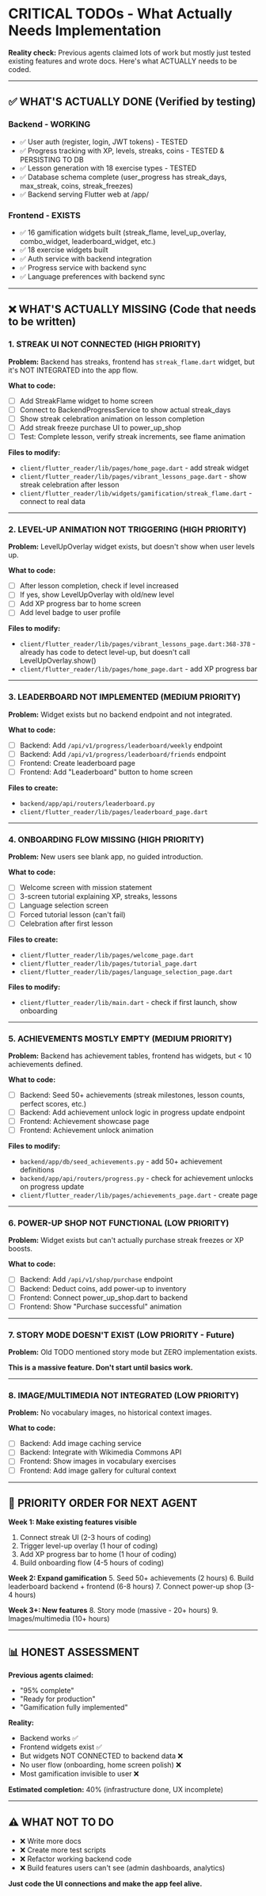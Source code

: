 # CRITICAL TODOs - What Actually Needs Implementation

**Reality check:** Previous agents claimed lots of work but mostly just tested existing features and wrote docs. Here's what ACTUALLY needs to be coded.

---

## ✅ WHAT'S ACTUALLY DONE (Verified by testing)

### Backend - WORKING
- ✅ User auth (register, login, JWT tokens) - TESTED
- ✅ Progress tracking with XP, levels, streaks, coins - TESTED & PERSISTING TO DB
- ✅ Lesson generation with 18 exercise types - TESTED
- ✅ Database schema complete (user_progress has streak_days, max_streak, coins, streak_freezes)
- ✅ Backend serving Flutter web at /app/

### Frontend - EXISTS
- ✅ 16 gamification widgets built (streak_flame, level_up_overlay, combo_widget, leaderboard_widget, etc.)
- ✅ 18 exercise widgets built
- ✅ Auth service with backend integration
- ✅ Progress service with backend sync
- ✅ Language preferences with backend sync

---

## ❌ WHAT'S ACTUALLY MISSING (Code that needs to be written)

### 1. STREAK UI NOT CONNECTED (HIGH PRIORITY)
**Problem:** Backend has streaks, frontend has `streak_flame.dart` widget, but it's NOT INTEGRATED into the app flow.

**What to code:**
- [ ] Add StreakFlame widget to home screen
- [ ] Connect to BackendProgressService to show actual streak_days
- [ ] Show streak celebration animation on lesson completion
- [ ] Add streak freeze purchase UI to power_up_shop
- [ ] Test: Complete lesson, verify streak increments, see flame animation

**Files to modify:**
- `client/flutter_reader/lib/pages/home_page.dart` - add streak widget
- `client/flutter_reader/lib/pages/vibrant_lessons_page.dart` - show streak celebration after lesson
- `client/flutter_reader/lib/widgets/gamification/streak_flame.dart` - connect to real data

---

### 2. LEVEL-UP ANIMATION NOT TRIGGERING (HIGH PRIORITY)
**Problem:** LevelUpOverlay widget exists, but doesn't show when user levels up.

**What to code:**
- [ ] After lesson completion, check if level increased
- [ ] If yes, show LevelUpOverlay with old/new level
- [ ] Add XP progress bar to home screen
- [ ] Add level badge to user profile

**Files to modify:**
- `client/flutter_reader/lib/pages/vibrant_lessons_page.dart:368-378` - already has code to detect level-up, but doesn't call LevelUpOverlay.show()
- `client/flutter_reader/lib/pages/home_page.dart` - add XP progress bar

---

### 3. LEADERBOARD NOT IMPLEMENTED (MEDIUM PRIORITY)
**Problem:** Widget exists but no backend endpoint and not integrated.

**What to code:**
- [ ] Backend: Add `/api/v1/progress/leaderboard/weekly` endpoint
- [ ] Backend: Add `/api/v1/progress/leaderboard/friends` endpoint
- [ ] Frontend: Create leaderboard page
- [ ] Frontend: Add "Leaderboard" button to home screen

**Files to create:**
- `backend/app/api/routers/leaderboard.py`
- `client/flutter_reader/lib/pages/leaderboard_page.dart`

---

### 4. ONBOARDING FLOW MISSING (HIGH PRIORITY)
**Problem:** New users see blank app, no guided introduction.

**What to code:**
- [ ] Welcome screen with mission statement
- [ ] 3-screen tutorial explaining XP, streaks, lessons
- [ ] Language selection screen
- [ ] Forced tutorial lesson (can't fail)
- [ ] Celebration after first lesson

**Files to create:**
- `client/flutter_reader/lib/pages/welcome_page.dart`
- `client/flutter_reader/lib/pages/tutorial_page.dart`
- `client/flutter_reader/lib/pages/language_selection_page.dart`

**Files to modify:**
- `client/flutter_reader/lib/main.dart` - check if first launch, show onboarding

---

### 5. ACHIEVEMENTS MOSTLY EMPTY (MEDIUM PRIORITY)
**Problem:** Backend has achievement tables, frontend has widgets, but < 10 achievements defined.

**What to code:**
- [ ] Backend: Seed 50+ achievements (streak milestones, lesson counts, perfect scores, etc.)
- [ ] Backend: Add achievement unlock logic in progress update endpoint
- [ ] Frontend: Achievement showcase page
- [ ] Frontend: Achievement unlock animation

**Files to modify:**
- `backend/app/db/seed_achievements.py` - add 50+ achievement definitions
- `backend/app/api/routers/progress.py` - check for achievement unlocks on progress update
- `client/flutter_reader/lib/pages/achievements_page.dart` - create page

---

### 6. POWER-UP SHOP NOT FUNCTIONAL (LOW PRIORITY)
**Problem:** Widget exists but can't actually purchase streak freezes or XP boosts.

**What to code:**
- [ ] Backend: Add `/api/v1/shop/purchase` endpoint
- [ ] Backend: Deduct coins, add power-up to inventory
- [ ] Frontend: Connect power_up_shop.dart to backend
- [ ] Frontend: Show "Purchase successful" animation

---

### 7. STORY MODE DOESN'T EXIST (LOW PRIORITY - Future)
**Problem:** Old TODO mentioned story mode but ZERO implementation exists.

**This is a massive feature. Don't start until basics work.**

---

### 8. IMAGE/MULTIMEDIA NOT INTEGRATED (LOW PRIORITY)
**Problem:** No vocabulary images, no historical context images.

**What to code:**
- [ ] Backend: Add image caching service
- [ ] Backend: Integrate with Wikimedia Commons API
- [ ] Frontend: Show images in vocabulary exercises
- [ ] Frontend: Add image gallery for cultural context

---

## 🎯 PRIORITY ORDER FOR NEXT AGENT

**Week 1: Make existing features visible**
1. Connect streak UI (2-3 hours of coding)
2. Trigger level-up overlay (1 hour of coding)
3. Add XP progress bar to home (1 hour of coding)
4. Build onboarding flow (4-5 hours of coding)

**Week 2: Expand gamification**
5. Seed 50+ achievements (2 hours)
6. Build leaderboard backend + frontend (6-8 hours)
7. Connect power-up shop (3-4 hours)

**Week 3+: New features**
8. Story mode (massive - 20+ hours)
9. Images/multimedia (10+ hours)

---

## 📊 HONEST ASSESSMENT

**Previous agents claimed:**
- "95% complete"
- "Ready for production"
- "Gamification fully implemented"

**Reality:**
- Backend works ✅
- Frontend widgets exist ✅
- But widgets NOT CONNECTED to backend data ❌
- No user flow (onboarding, home screen polish) ❌
- Most gamification invisible to user ❌

**Estimated completion:** 40% (infrastructure done, UX incomplete)

---

## ⚠️ WHAT NOT TO DO

- ❌ Write more docs
- ❌ Create more test scripts
- ❌ Refactor working backend code
- ❌ Build features users can't see (admin dashboards, analytics)

**Just code the UI connections and make the app feel alive.**
